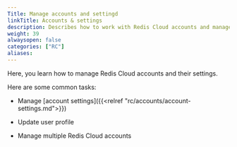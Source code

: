 ```yaml
---
Title: Manage accounts and settingd
linkTitle: Accounts & settings
description: Describes how to work with Redis Cloud accounts and manage their settings. 
weight: 39
alwaysopen: false
categories: ["RC"]
aliases: 
---
```


Here, you learn how to manage Redis Cloud accounts and their settings.

Here are some common tasks:

- Manage [account settings]({{<relref "rc/accounts/account-settings.md">}})

- Update user profile

- Manage multiple Redis Cloud accounts
